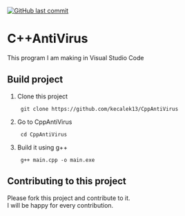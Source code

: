 [![GitHub last commit](https://img.shields.io/github/last-commit/kecalek13/CppAntiVirus)](https://github.com/kecalek13/CppAntiVirus)
# C++AntiVirus

This program I am making in Visual Studio Code
<br>
## Build project
1. Clone this project
   ```
    git clone https://github.com/kecalek13/CppAntiVirus
   ```
2. Go to CppAntiVirus
   ```
    cd CppAntiVirus
   ```
4. Build it using g++
   ```
    g++ main.cpp -o main.exe
   ```

## Contributing to this project
Please fork this project and contribute to it.
<br>
I will be happy for every contribution.
